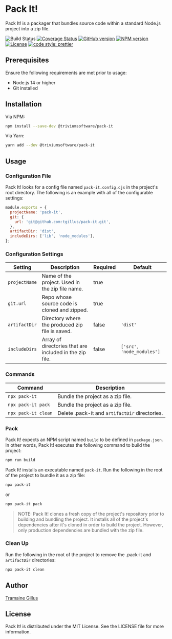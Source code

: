 # Pack It!

Pack It! is a packager that bundles source code within a standard Node.js project into a zip file.

![Build Status](https://github.com/tgillus/pack-it/actions/workflows/main.yml/badge.svg)
[![Coverage Status](https://coveralls.io/repos/github/tgillus/pack-it/badge.svg?branch=main)](https://coveralls.io/github/tgillus/pack-it?branch=main)
[![GitHub version](https://img.shields.io/github/package-json/v/tgillus/pack-it)](https://github.com/tgillus/pack-it#readme)
[![NPM version](https://img.shields.io/npm/v/@triviumsoftware/pack-it)](https://www.npmjs.com/package/@triviumsoftware/pack-it)
[![License](https://img.shields.io/npm/l/@triviumsoftware/pack-it)](https://github.com/tgillus/pack-it/blob/main/LICENSE)
[![code style: prettier](https://img.shields.io/badge/code_style-prettier-ff69b4.svg?style=flat-square)](https://github.com/prettier/prettier)

## Prerequisites

Ensure the following requirements are met prior to usage:

- Node.js 14 or higher
- Git installed

## Installation

Via NPM:

```bash
npm install --save-dev @triviumsoftware/pack-it
```

Via Yarn:

```bash
yarn add --dev @triviumsoftware/pack-it
```

## Usage

### Configuration File

Pack It! looks for a config file named `pack-it.config.cjs` in the project's root directory. The following is an example with all of the configurable settings:

```javascript
module.exports = {
  projectName: 'pack-it',
  git: {
    url: 'git@github.com:tgillus/pack-it.git',
  },
  artifactDir: 'dist',
  includeDirs: ['lib', 'node_modules'],
};
```

### Configuration Settings

| Setting       | Description                                             | Required | Default                   |
| ------------- | ------------------------------------------------------- | -------- | ------------------------- |
| `projectName` | Name of the project. Used in the zip file name.         | true     |                           |
| `git.url`     | Repo whose source code is cloned and zipped.            | true     |                           |
| `artifactDir` | Directory where the produced zip file is saved.         | false    | `'dist'`                  |
| `includeDirs` | Array of directories that are included in the zip file. | false    | `['src', 'node_modules']` |

### Commands

| Command             | Description                                    |
| ------------------- | ---------------------------------------------- |
| `npx pack-it`       | Bundle the project as a zip file.              |
| `npx pack-it pack`  | Bundle the project as a zip file.              |
| `npx pack-it clean` | Delete .pack-it and `artifactDir` directories. |

### Pack

Pack It! expects an NPM script named `build` to be defined in `package.json`. In other words, Pack It! executes the following command to build the project:

```bash
npm run build
```

Pack It! installs an executable named `pack-it`. Run the following in the root of the project to bundle it as a zip file:

```bash
npx pack-it
```

or

```bash
npx pack-it pack
```

> NOTE: Pack It! clones a fresh copy of the project's repository prior to building and bundling the project. It installs all of the project's dependencies after it's cloned in order to build the project. However, only production dependencies are bundled with the zip file.

### Clean Up

Run the following in the root of the project to remove the .pack-it and `artifactDir` directories:

```bash
npx pack-it clean
```

## Author

[Tramaine Gillus](https://tramaine.me)

## License

Pack It! is distributed under the MIT License. See the LICENSE file for more information.
